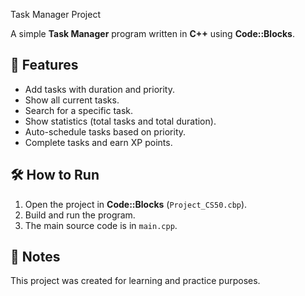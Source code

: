 Task Manager Project

A simple **Task Manager** program written in **C++** using **Code::Blocks**.

## 📌 Features
- Add tasks with duration and priority.
- Show all current tasks.
- Search for a specific task.
- Show statistics (total tasks and total duration).
- Auto-schedule tasks based on priority.
- Complete tasks and earn XP points.

## 🛠️ How to Run
1. Open the project in **Code::Blocks** (`Project_CS50.cbp`).
2. Build and run the program.
3. The main source code is in `main.cpp`.

## 📖 Notes
This project was created for learning and practice purposes.
